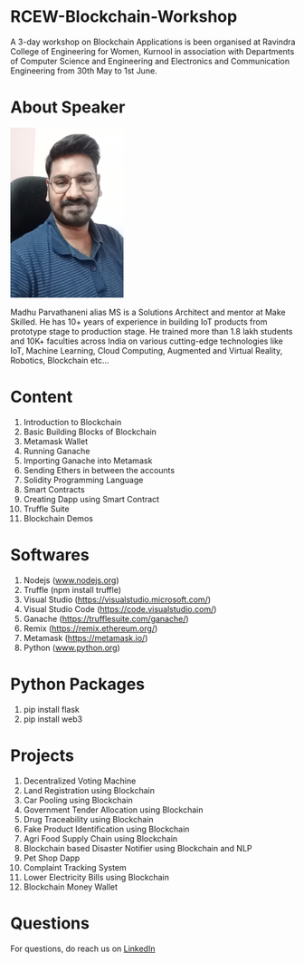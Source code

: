 # RCEW-Blockchain-Workshop
A 3-day workshop on Blockchain Applications is been organised at Ravindra College of Engineering for Women, Kurnool in association with Departments of Computer Science and Engineering and Electronics and Communication Engineering from 30th May to 1st June.

# About Speaker

<img src="https://raw.githubusercontent.com/madblocksgit/ETAI-2021---VSSUT-11th-aug-iot-session/main/maddy.jpg" height="300" width="200" />

Madhu Parvathaneni alias MS is a Solutions Architect and mentor at Make Skilled. He has 10+ years of experience in building IoT products from prototype stage to production stage. He trained more than 1.8 lakh students and 10K+ faculties across India on various cutting-edge technologies like IoT, Machine Learning, Cloud Computing, Augmented and Virtual Reality, Robotics, Blockchain etc...

# Content

1. Introduction to Blockchain
2. Basic Building Blocks of Blockchain
3. Metamask Wallet
4. Running Ganache 
5. Importing Ganache into Metamask
6. Sending Ethers in between the accounts
7. Solidity Programming Language
8. Smart Contracts
9. Creating Dapp using Smart Contract
10. Truffle Suite
11. Blockchain Demos

# Softwares

1. Nodejs (www.nodejs.org)
2. Truffle (npm install truffle)
3. Visual Studio (https://visualstudio.microsoft.com/)
4. Visual Studio Code (https://code.visualstudio.com/)
5. Ganache (https://trufflesuite.com/ganache/)
6. Remix (https://remix.ethereum.org/)
7. Metamask (https://metamask.io/)
8. Python (www.python.org)

# Python Packages

1. pip install flask
2. pip install web3

# Projects

1. Decentralized Voting Machine
2. Land Registration using Blockchain
3. Car Pooling using Blockchain
4. Government Tender Allocation using Blockchain
5. Drug Traceability using Blockchain
6. Fake Product Identification using Blockchain
7. Agri Food Supply Chain using Blockchain
8. Blockchain based Disaster Notifier using Blockchain and NLP
9. Pet Shop Dapp
10. Complaint Tracking System
11. Lower Electricity Bills using Blockchain
12. Blockchain Money Wallet

# Questions
For questions, do reach us on <a href="https://linkedin.com/MadhuPIoT">LinkedIn</a>

